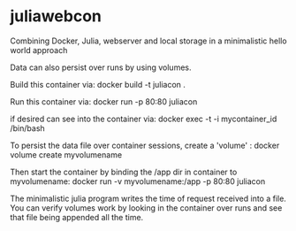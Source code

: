 # juliawebcon
Combining Docker, Julia, webserver and local storage in a minimalistic hello world approach

Data can also persist over runs by using volumes.

Build this container via: docker build -t juliacon .

Run this container via: docker run -p 80:80 juliacon

if desired can see into the container via: docker exec -t -i mycontainer_id /bin/bash

To persist the data file over container sessions, create a 'volume' : docker volume create myvolumename

Then start the container by binding the /app dir in container to myvolumename: docker run -v myvolumename:/app -p 80:80 juliacon

The minimalistic julia program writes the time of request received into a file. You can verify volumes 
work by looking in the container over runs and see that file being appended all the time.

